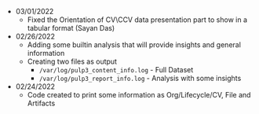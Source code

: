 - 03/01/2022
  - Fixed the Orientation of CV\CCV data presentation part to show in a tabular format (Sayan Das)
- 02/26/2022
  - Adding some builtin analysis that will provide insights and general information
  - Creating two files as output
    - `/var/log/pulp3_content_info.log` - Full Dataset
    - `/var/log/pulp3_report_info.log` - Analysis with some insights
- 02/24/2022
  - Code created to print some information as Org/Lifecycle/CV, File and Artifacts
